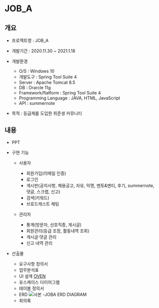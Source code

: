 # JOB_A


## 개요
+ 프로젝트명 : JOB_A
+ 개발기간 : 2020.11.30 ~ 2021.1.18
+ 개발환경 
  - O/S : Windows 10
  - 개발도구 : Spring Tool Suite 4
  - Server : Apache Tomcat 8.5
  - DB : Orarcle 11g
  - Framework/flatform : Spring Tool Suite 4
  - Programming Language : JAVA, HTML, JavaScript
  - API : summernote

+ 목적 : 등급제를 도입한 취준생 커뮤니티 

## 내용
+ PPT
+ 구현 기능

  - 사용자
    * 회원가입(이메일 인증)
    * 로그인
    * 게시판(공지사항, 채용공고, 자유, 익명, 멘토&멘티, 후기, summernote, 댓글, 스크랩, 신고)
    * 검색(키워드)
    * 브로드캐스트 채팅

  - 관리자
    * 통계(방문자, 선호직종, 게시글)
    * 회원관리(등급 조정, 활동내역 조회)
    * 게시글·댓글 관리
    * 신고 내역 관리
+ 산출물
  - 요구사항 정의서 
  - 업무분석표
  - UI 설계
    [OVEN](https://ovenapp.io/view/5qDwbEak4wY17cPuCgoYkBD3x4G0jREf/)
  - 유스케이스 다이어그램
  - 테이블 정의서
  - ERD
  ![사본 -JOBA ERD DIAGRAM](https://user-images.githubusercontent.com/73675222/110462192-b53d7e80-8113-11eb-8313-b16a346c7efc.png)
  - 회의록



